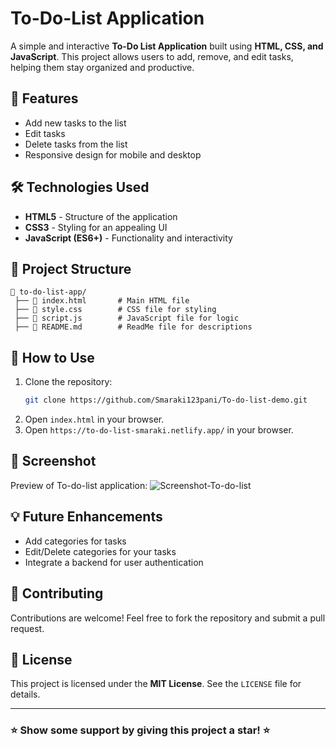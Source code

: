 # To-Do-List Application

A simple and interactive **To-Do List Application** built using **HTML, CSS, and JavaScript**. This project allows users to add, remove, and edit tasks, helping them stay organized and productive.

## 🚀 Features

- Add new tasks to the list
- Edit tasks 
- Delete tasks from the list
- Responsive design for mobile and desktop

## 🛠️ Technologies Used

- **HTML5** - Structure of the application
- **CSS3** - Styling for an appealing UI
- **JavaScript (ES6+)** - Functionality and interactivity

## 📂 Project Structure

```
📁 to-do-list-app/
 ├── 📄 index.html       # Main HTML file
 ├── 📄 style.css        # CSS file for styling
 ├── 📄 script.js        # JavaScript file for logic
 ├── 📄 README.md        # ReadMe file for descriptions
```

## 🎯 How to Use

1. Clone the repository:
   ```sh
   git clone https://github.com/Smaraki123pani/To-do-list-demo.git
   ```
2. Open `index.html` in your browser.
3. Open `https://to-do-list-smaraki.netlify.app/` in your browser.


## 📸 Screenshot

Preview of To-do-list application:
![Screenshot-To-do-list](https://github.com/user-attachments/assets/9fa9aff9-69e8-4e98-88f7-f83a7f94bb24)



## 💡 Future Enhancements

- Add categories for tasks
- Edit/Delete categories for your tasks
- Integrate a backend for user authentication

## 🙌 Contributing

Contributions are welcome! Feel free to fork the repository and submit a pull request.

## 📜 License

This project is licensed under the **MIT License**. See the `LICENSE` file for details.

---

### ⭐ Show some support by giving this project a star! ⭐




